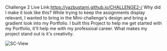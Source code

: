 Challenge 2
Live Link:https://yazbustami.github.io/CHALLENGE2-/
Why did I make it look like this?
    While trying to keep the assignments display relevant, I wanted to bring in the Mini-challenge's design and bring a gradient look into my Portfolio.
I built this Project to help me get started with my Portfolio, it'll help me with my professioal career.
What makes my project stand out is it's creativity. 

![SC-View](https://user-images.githubusercontent.com/111784041/187571253-9a51daba-a554-4490-8c1e-df9f6446605c.jpg)

